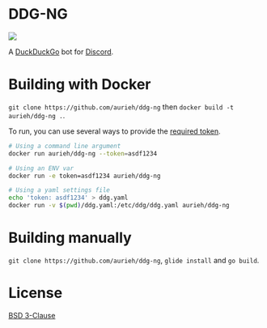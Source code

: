 # DDG-NG
![](https://travis-ci.org/aurieh/ddg-ng.svg?branch=master)

A [DuckDuckGo](https://duckduckgo.com) bot for [Discord](https://discordapp.com).

# Building with Docker
`git clone https://github.com/aurieh/ddg-ng` then `docker build -t aurieh/ddg-ng .`.

To run, you can use several ways to provide the [required token](https://github.com/reactiflux/discord-irc/wiki/Creating-a-discord-bot-&-getting-a-token).
```sh
# Using a command line argument
docker run aurieh/ddg-ng --token=asdf1234

# Using an ENV var
docker run -e token=asdf1234 aurieh/ddg-ng

# Using a yaml settings file
echo 'token: asdf1234' > ddg.yaml
docker run -v $(pwd)/ddg.yaml:/etc/ddg/ddg.yaml aurieh/ddg-ng
```

# Building manually
`git clone https://github.com/aurieh/ddg-ng`, `glide install` and `go build`.

# License
[BSD 3-Clause](./LICENSE)
